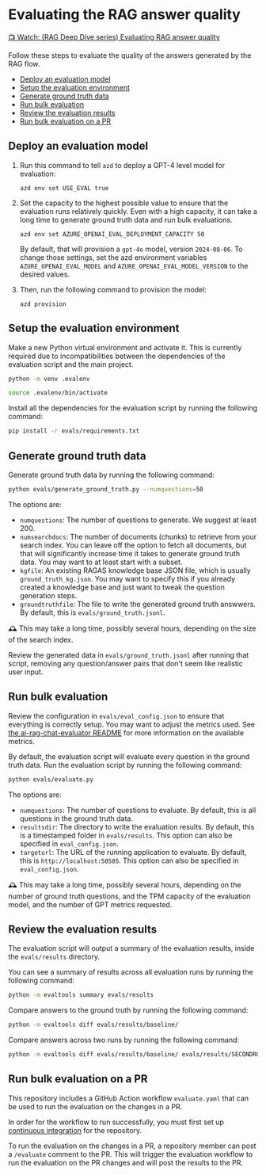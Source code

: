 # Evaluating the RAG answer quality

[📺 Watch: (RAG Deep Dive series) Evaluating RAG answer quality](https://www.youtube.com/watch?v=lyCLu53fb3g)

Follow these steps to evaluate the quality of the answers generated by the RAG flow.

* [Deploy an evaluation model](#deploy-an-evaluation-model)
* [Setup the evaluation environment](#setup-the-evaluation-environment)
* [Generate ground truth data](#generate-ground-truth-data)
* [Run bulk evaluation](#run-bulk-evaluation)
* [Review the evaluation results](#review-the-evaluation-results)
* [Run bulk evaluation on a PR](#run-bulk-evaluation-on-a-pr)

## Deploy an evaluation model

1. Run this command to tell `azd` to deploy a GPT-4 level model for evaluation:

    ```shell
    azd env set USE_EVAL true
    ```

2. Set the capacity to the highest possible value to ensure that the evaluation runs relatively quickly. Even with a high capacity, it can take a long time to generate ground truth data and run bulk evaluations.

    ```shell
    azd env set AZURE_OPENAI_EVAL_DEPLOYMENT_CAPACITY 50
    ```

    By default, that will provision a `gpt-4o` model, version `2024-08-06`. To change those settings, set the azd environment variables `AZURE_OPENAI_EVAL_MODEL` and `AZURE_OPENAI_EVAL_MODEL_VERSION` to the desired values.

3. Then, run the following command to provision the model:

    ```shell
    azd provision
    ```

## Setup the evaluation environment

Make a new Python virtual environment and activate it. This is currently required due to incompatibilities between the dependencies of the evaluation script and the main project.

```bash
python -m venv .evalenv
```

```bash
source .evalenv/bin/activate
```

Install all the dependencies for the evaluation script by running the following command:

```bash
pip install -r evals/requirements.txt
```

## Generate ground truth data

Generate ground truth data by running the following command:

```bash
python evals/generate_ground_truth.py --numquestions=50
```

The options are:

* `numquestions`: The number of questions to generate. We suggest at least 200.
* `numsearchdocs`: The number of documents (chunks) to retrieve from your search index. You can leave off the option to fetch all documents, but that will significantly increase time it takes to generate ground truth data. You may want to at least start with a subset.
* `kgfile`: An existing RAGAS knowledge base JSON file, which is usually `ground_truth_kg.json`. You may want to specify this if you already created a knowledge base and just want to tweak the question generation steps.
* `groundtruthfile`: The file to write the generated ground truth answwers. By default, this is `evals/ground_truth.jsonl`.

🕰️ This may take a long time, possibly several hours, depending on the size of the search index.

Review the generated data in `evals/ground_truth.jsonl` after running that script, removing any question/answer pairs that don't seem like realistic user input.

## Run bulk evaluation

Review the configuration in `evals/eval_config.json` to ensure that everything is correctly setup. You may want to adjust the metrics used. See [the ai-rag-chat-evaluator README](https://github.com/Azure-Samples/ai-rag-chat-evaluator) for more information on the available metrics.

By default, the evaluation script will evaluate every question in the ground truth data.
Run the evaluation script by running the following command:

```bash
python evals/evaluate.py
```

The options are:

* `numquestions`: The number of questions to evaluate. By default, this is all questions in the ground truth data.
* `resultsdir`: The directory to write the evaluation results. By default, this is a timestamped folder in `evals/results`. This option can also be specified in `eval_config.json`.
* `targeturl`: The URL of the running application to evaluate. By default, this is `http://localhost:50505`. This option can also be specified in `eval_config.json`.

🕰️ This may take a long time, possibly several hours, depending on the number of ground truth questions, and the TPM capacity of the evaluation model, and the number of GPT metrics requested.

## Review the evaluation results

The evaluation script will output a summary of the evaluation results, inside the `evals/results` directory.

You can see a summary of results across all evaluation runs by running the following command:

```bash
python -m evaltools summary evals/results
```

Compare answers to the ground truth by running the following command:

```bash
python -m evaltools diff evals/results/baseline/
```

Compare answers across two runs by running the following command:

```bash
python -m evaltools diff evals/results/baseline/ evals/results/SECONDRUNHERE
```

## Run bulk evaluation on a PR

This repository includes a GitHub Action workflow `evaluate.yaml` that can be used to run the evaluation on the changes in a PR.

In order for the workflow to run successfully, you must first set up [continuous integration](./azd.md#github-actions) for the repository.

To run the evaluation on the changes in a PR, a repository member can post a `/evaluate` comment to the PR. This will trigger the evaluation workflow to run the evaluation on the PR changes and will post the results to the PR.

